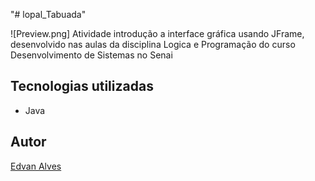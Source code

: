 "# lopal_Tabuada" 


![Preview.png]
Atividade introdução a interface gráfica usando JFrame, desenvolvido nas aulas da disciplina Logica e Programação do curso Desenvolvimento de Sistemas no Senai

## Tecnologias utilizadas
* Java

## Autor

[Edvan Alves](https://br.linkedin.com/in/edvan-alves)